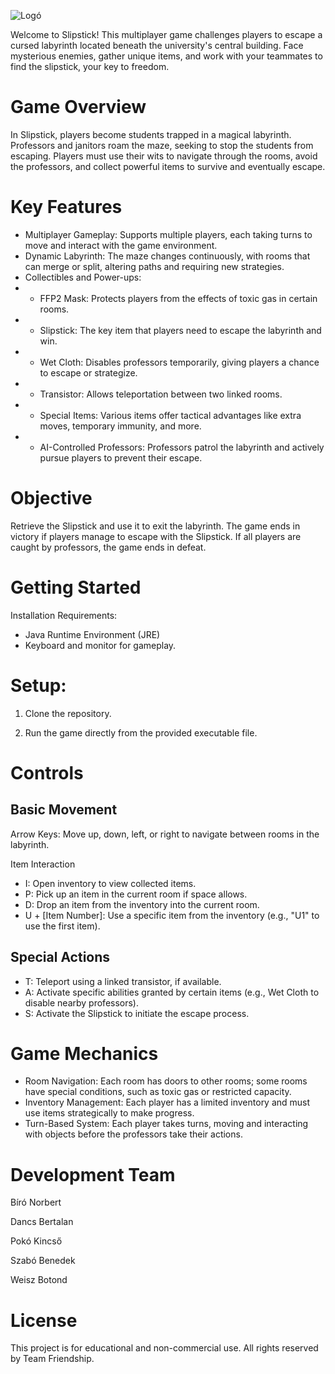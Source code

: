 
![Logó](https://github.com/user-attachments/assets/2851079b-8fe1-4e81-8083-9e6d53e99ad5)

Welcome to Slipstick! This multiplayer game challenges players to escape a cursed labyrinth located beneath the university's central building. Face mysterious enemies, gather unique items, and work with your teammates to find the slipstick, your key to freedom.

# Game Overview
In Slipstick, players become students trapped in a magical labyrinth. Professors and janitors roam the maze, seeking to stop the students from escaping. Players must use their wits to navigate through the rooms, avoid the professors, and collect powerful items to survive and eventually escape.

# Key Features
- Multiplayer Gameplay: Supports multiple players, each taking turns to move and interact with the game environment.
- Dynamic Labyrinth: The maze changes continuously, with rooms that can merge or split, altering paths and requiring new strategies.
- Collectibles and Power-ups:
- * FFP2 Mask: Protects players from the effects of toxic gas in certain rooms.
- * Slipstick: The key item that players need to escape the labyrinth and win.
- * Wet Cloth: Disables professors temporarily, giving players a chance to escape or strategize.
- * Transistor: Allows teleportation between two linked rooms.
- * Special Items: Various items offer tactical advantages like extra moves, temporary immunity, and more.
- * AI-Controlled Professors: Professors patrol the labyrinth and actively pursue players to prevent their escape.
# Objective
Retrieve the Slipstick and use it to exit the labyrinth.
The game ends in victory if players manage to escape with the Slipstick. If all players are caught by professors, the game ends in defeat.
# Getting Started
Installation Requirements:

- Java Runtime Environment (JRE)
- Keyboard and monitor for gameplay.
# Setup:

1. Clone the repository.

2. Run the game directly from the provided executable file.
# Controls
## Basic Movement
Arrow Keys: Move up, down, left, or right to navigate between rooms in the labyrinth.

 Item Interaction
-  I: Open inventory to view collected items.
-  P: Pick up an item in the current room if space allows.
-  D: Drop an item from the inventory into the current room.
-  U + [Item Number]: Use a specific item from the inventory (e.g., "U1" to use the first item).
## Special Actions
-   T: Teleport using a linked transistor, if available.
-   A: Activate specific abilities granted by certain items (e.g., Wet Cloth to disable nearby professors).
-   S: Activate the Slipstick to initiate the escape process.
# Game Mechanics
- Room Navigation: Each room has doors to other rooms; some rooms have special conditions, such as toxic gas or restricted capacity.
- Inventory Management: Each player has a limited inventory and must use items strategically to make progress.
- Turn-Based System: Each player takes turns, moving and interacting with objects before the professors take their actions.
# Development Team
Bíró Norbert

Dancs Bertalan

Pokó Kincső 

Szabó Benedek 

Weisz Botond 

# License
This project is for educational and non-commercial use. All rights reserved by Team Friendship.
